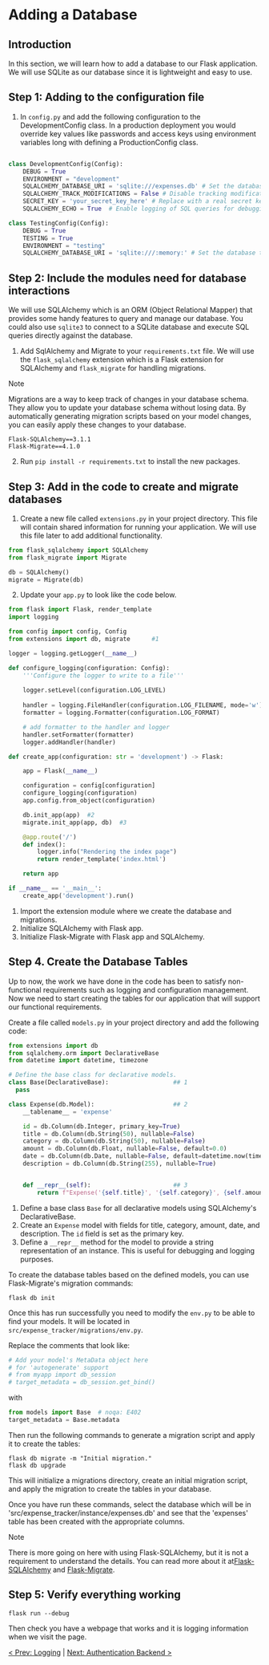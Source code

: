 # Adding a Database

## Introduction

In this section, we will learn how to add a database to our Flask application. We will use SQLite as our database since it is lightweight and easy to use.

## Step 1: Adding to the configuration file
1. In `config.py` and add the following configuration to the DevelopmentConfig class. In a production deployment you would override key values like passwords and access keys using environment variables long with defining a ProductionConfig class. 

```python

class DevelopmentConfig(Config):
    DEBUG = True
    ENVIRONMENT = "development"
    SQLALCHEMY_DATABASE_URI = 'sqlite:///expenses.db' # Set the database location for the application.
    SQLALCHEMY_TRACK_MODIFICATIONS = False # Disable tracking modifications to reduce overhead.
    SECRET_KEY = 'your_secret_key_here' # Replace with a real secret key in production.
    SQLALCHEMY_ECHO = True  # Enable logging of SQL queries for debugging purposes.

class TestingConfig(Config):
    DEBUG = True
    TESTING = True
    ENVIRONMENT = "testing"
    SQLALCHEMY_DATABASE_URI = 'sqlite:///:memory:' # Set the database to be in-memory to simplify database cleanup when testing.
```

## Step 2: Include the modules need for database interactions
We will use SQLAlchemy which is an ORM (Object Relational Mapper) that provides some handy features to query and manage our database. You could also use `sqlite3` to connect to a SQLite database and execute SQL queries directly against the database. 

1. Add SqlAlchemy and Migrate to your `requirements.txt` file. We will use the `flask_sqlalchemy` extension which is a Flask extension for SQLAlchemy and `flask_migrate` for handling migrations. 

> [!Note]
> Migrations are a way to keep track of changes in your database schema. They allow you to update your database schema without losing data. By automatically generating migration scripts based on your model changes, you can easily apply these changes to your database. 


```
Flask-SQLAlchemy==3.1.1
Flask-Migrate==4.1.0
```

2. Run `pip install -r requirements.txt` to install the new packages.

## Step 3: Add in the code to create and migrate databases

1. Create a new file called `extensions.py` in your project directory. This file will contain shared information for running your application. We will use this file later to add additional functionality.

```python
from flask_sqlalchemy import SQLAlchemy
from flask_migrate import Migrate

db = SQLAlchemy()
migrate = Migrate(db)
```

2. Update your `app.py` to look like the code below.

```python
from flask import Flask, render_template
import logging

from config import config, Config
from extensions import db, migrate      #1

logger = logging.getLogger(__name__)

def configure_logging(configuration: Config):
    '''Configure the logger to write to a file'''
    
    logger.setLevel(configuration.LOG_LEVEL)
    
    handler = logging.FileHandler(configuration.LOG_FILENAME, mode='w')
    formatter = logging.Formatter(configuration.LOG_FORMAT)

    # add formatter to the handler and logger
    handler.setFormatter(formatter)
    logger.addHandler(handler)

def create_app(configuration: str = 'development') -> Flask:

    app = Flask(__name__)

    configuration = config[configuration]
    configure_logging(configuration)
    app.config.from_object(configuration)

    db.init_app(app)  #2
    migrate.init_app(app, db)  #3

    @app.route('/')
    def index():
        logger.info("Rendering the index page")
        return render_template('index.html')

    return app

if __name__ == '__main__':
    create_app('development').run()
```
1. Import the extension module where we create the database and migrations.
2. Initialize SQLAlchemy with Flask app.
3. Initialize Flask-Migrate with Flask app and SQLAlchemy.

## Step 4. Create the Database Tables

Up to now, the work we have done in the code has been to satisfy non-functional requirements such as logging and configuration management. Now we need to start creating the tables for our application that will support our functional requirements.

Create a file called `models.py` in your project directory and add the following code:

```python
from extensions import db
from sqlalchemy.orm import DeclarativeBase
from datetime import datetime, timezone

# Define the base class for declarative models.
class Base(DeclarativeBase):                  ## 1
  pass

class Expense(db.Model):                      ## 2
    __tablename__ = 'expense'

    id = db.Column(db.Integer, primary_key=True)
    title = db.Column(db.String(50), nullable=False)
    category = db.Column(db.String(50), nullable=False)
    amount = db.Column(db.Float, nullable=False, default=0.0)
    date = db.Column(db.Date, nullable=False, default=datetime.now(timezone.utc))
    description = db.Column(db.String(255), nullable=True)


    def __repr__(self):                       ## 3
        return f"Expense('{self.title}', '{self.category}', {self.amount}, {self.date})"
```

1. Define a base class `Base` for all declarative models using SQLAlchemy's DeclarativeBase.
2. Create an `Expense` model with fields for title, category, amount, date, and description. The `id` field is set as the primary key.
3. Define a `__repr__` method for the model to provide a string representation of an instance. This is useful for debugging and logging purposes.

To create the database tables based on the defined models, you can use Flask-Migrate's migration commands:
```
flask db init
```

Once this has run successfully you need to modify the `env.py` to be able to find your models. It will be located in `src/expense_tracker/migrations/env.py`.

Replace the comments that look like:
``` python
# Add your model's MetaData object here
# for 'autogenerate' support
# from myapp import db_session
# target_metadata = db_session.get_bind()
```

with

```python
from models import Base  # noqa: E402
target_metadata = Base.metadata
```

Then run the following commands to generate a migration script and apply it to create the tables:

```
flask db migrate -m "Initial migration."
flask db upgrade
```
This will initialize a migrations directory, create an initial migration script, and apply the migration to create the tables in your database. 

Once you have run these commands, select the database which will be in 'src/expense_tracker/instance/expenses.db' and see that the 'expenses' table has been created with the appropriate columns. 

> [!Note]
> There is more going on here with using Flask-SQLAlchemy, but it is not a requirement to understand the details. You can read more about it at[Flask-SQLAlchemy](https://flask-sqlalchemy.palletsprojects.com/en/2.x/) and [Flask-Migrate](https://flask-migrate.readthedocs.io/en/latest/).

## Step 5: Verify everything working
```
flask run --debug
```
Then check you have a webpage that works and it is logging information when we visit the page. 

[< Prev: Logging](./database.md) | [Next: Authentication Backend >](./user_auth_backend.md)